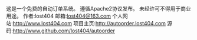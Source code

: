 这是一个免费的自动订单系统。
遵循Apache2协议发布。
未经许可不得用于商业用途。
作者:lost404
邮箱:lost404@163.com
个人网站:http://www.lost404.com
项目主页:http://autoorder.lost404.com
源码:http://www.github.com/lost404/autoorder